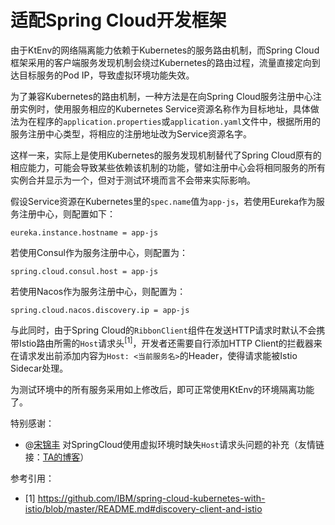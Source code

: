 # 适配Spring Cloud开发框架

由于KtEnv的网络隔离能力依赖于Kubernetes的服务路由机制，而Spring Cloud框架采用的客户端服务发现机制会绕过Kubernetes的路由过程，流量直接定向到达目标服务的Pod IP，导致虚拟环境功能失效。

为了兼容Kubernetes的路由机制，一种方法是在向Spring Cloud服务注册中心注册实例时，使用服务相应的Kubernetes Service资源名称作为目标地址，具体做法为在程序的`application.properties`或`application.yaml`文件中，根据所用的服务注册中心类型，将相应的注册地址改为Service资源名字。

这样一来，实际上是使用Kubernetes的服务发现机制替代了Spring Cloud原有的相应能力，可能会导致某些依赖该机制的功能，譬如注册中心会将相同服务的所有实例合并显示为一个，但对于测试环境而言不会带来实际影响。

假设Service资源在Kubernetes里的`spec.name`值为`app-js`，若使用Eureka作为服务注册中心，则配置如下：

```properties
eureka.instance.hostname = app-js
```

若使用Consul作为服务注册中心，则配置为：

```properties
spring.cloud.consul.host = app-js
```

若使用Nacos作为服务注册中心，则配置为：

```properties
spring.cloud.nacos.discovery.ip = app-js
```

与此同时，由于Spring Cloud的`RibbonClient`组件在发送HTTP请求时默认不会携带Istio路由所需的`Host`请求头<sup>[1]</sup>，开发者还需要自行添加HTTP Client的拦截器来在请求发出前添加内容为`Host: <当前服务名>`的Header，使得请求能被Istio Sidecar处理。

为测试环境中的所有服务采用如上修改后，即可正常使用KtEnv的环境隔离功能了。

特别感谢：
- @[宋锦丰](https://github.com/SJFCS) 对SpringCloud使用虚拟环境时缺失`Host`请求头问题的补充（友情链接：[TA的博客](https://songjinfeng.com/)）

参考引用：
- [1] https://github.com/IBM/spring-cloud-kubernetes-with-istio/blob/master/README.md#discovery-client-and-istio
